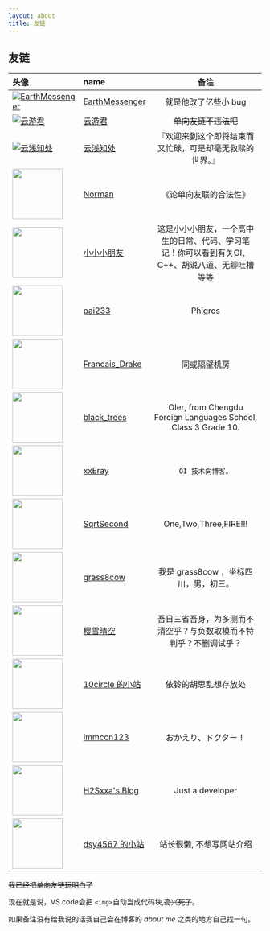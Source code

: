 ```yaml
---
layout: about
title: 友链
---
```

## 友链

| 头像                                                         | name                                                         |                             备注                             |
| :----------------------------------------------------------- | :----------------------------------------------------------- | :----------------------------------------------------------: |
| [![EarthMessenger](https://avatars.githubusercontent.com/u/49364506?v=4&s=100)](https://earthmessenger.github.io) | [EarthMessenger](https://earthmessenger.github.io)           |                     就是他改了亿些小 bug                     |
| [![云游君](https://avatars.githubusercontent.com/u/25154432?v=4&s=100)](https://www.yunyoujun.cn) | [云游君](https://www.yunyoujun.cn)                           |                     ~~单向友链不违法吧~~                     |
| [![云浅知处](https://yunqian-qwq.github.io/images/avatar.png)](https://yunqian-qwq.github.io/) | [云浅知处](https://yunqian-qwq.github.io/)                   |   『欢迎来到这个即将结束而又忙碌，可是却毫无救赎的世界。』   |
| [<img src="https://cdn.jsdelivr.net/gh/fat-old-eight/fat-old-eight.github.io@main/assets/pic/favicon.ico" width=100xp>](https://zxt688.top/) | [Norman](https://zxt688.top/)                                |                    《论单向友联的合法性》                    |
| [<img src="https://lijiaan.top/usr/themes/Aria/favicon.ico" width=100xp>](https://lijiaan.top/) | [小小小朋友](https://lijiaan.top/)                           | 这是小小小朋友，一个高中生的日常、代码、学习笔记！你可以看到有关OI、C++、胡说八道、无聊吐槽等等 |
| [<img src="https://blog.pai233.top/img/avatar.jpg" width=100xp>](https://blog.pai233.top) | [pai233](https://blog.pai233.top)                            |                           Phigros                            |
| [<img src="https://api.yimian.xyz/img/?path=imgbed/img_6bbb7f2_100x100_8_null_normal.jpeg" width=100xp>](https://www.cnblogs.com/Fran-CENSORED-Cwoi/) | [Francais_Drake](https://www.cnblogs.com/Fran-CENSORED-Cwoi/) |                         同或隔壁机房                         |
| [<img src="https://hylwxqwq.github.io/img/Devil.jpg" width=100xp>](https://hylwxqwq.github.io/) | [black_trees](https://hylwxqwq.github.io/)                   | OIer, from Chengdu Foreign Languages School, Class 3 Grade 10. |
| [<img src="https://xxeray.gitlab.io/images/avatar/64x64.jpg" width=100xp>](https://xxeray.gitlab.io) | [xxEray](https://xxeray.gitlab.io/guestbook/links/)          |                      `OI 技术向博客。`                       |
| [<img src="https://avatars.githubusercontent.com/u/79489964?v=4" width=100xp>](https://www.cnblogs.com/SqrtSecond) | [SqrtSecond](https://www.cnblogs.com/SqrtSecond)             |                    One,Two,Three,FIRE!!!                     |
| [<img src="https://api.yimian.xyz/img/?path=imgbed/img_685e735_48x48_8_null_normal.jpeg" width=100xp>](https://www.cnblogs.com/cwhfy) | [grass8cow](https://www.cnblogs.com/cwhfy)                   |            我是 grass8cow ，坐标四川，男，初三。             |
| [<img src="https://api.yimian.xyz/img/?path=imgbed/img_d757e4a_640x640_8_null_normal.jpeg" width=100xp>](https://www.cnblogs.com/ying-xue) | [樱雪晴空](https://www.cnblogs.com/ying-xue)                 | 吾日三省吾身，为多测而不清空乎？与负数取模而不特判乎？不删调试乎？ |
| [<img src="https://blog.10circle.moe/usr/uploads/2022/03/2844749549.jpeg" width=100xp>](https://blog.10circle.moe) | [10circle 的小站](https://blog.10circle.moe)                 |                     依铃的胡思乱想存放处                     |
| [<img src="https://avatars.githubusercontent.com/u/41335471?v=4" width=100xp>](https://blog.immccn123.xyz) | [immccn123 ](https://blog.immccn123.xyz)                     |                     おかえり、ドクター！                     |
| [<img src="https://avatars.githubusercontent.com/u/88923783?v=4" width=100xp>](https://h2sxxa.github.io/) | [H2Sxxa's Blog](https://h2sxxa.github.io/)                   |                       Just a developer                       |
| [<img src="https://dsy4567.cf/img/avatar.jpg" width=100xp>](https://dsy4567.cf/) | [dsy4567 的小站](https://dsy4567.cf/)                   |                       站长很懒, 不想写网站介绍                       |

~~我已经把单向友链玩明白了~~

现在就是说，VS code会把 `<img>`自动当成代码块,~~高兴死了~~。

如果备注没有给我说的话我自己会在博客的 *about me*  之类的地方自己找一句。
